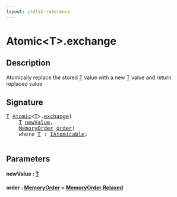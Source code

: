 ```yaml
---
layout: stdlib-reference
---
```


# Atomic\<T\>\.exchange

## Description

Atomically replace the stored <span class='code'><a href="index.html#typeparam-T" class="code_type">T</a></span> value with a new <span class='code'><a href="index.html#typeparam-T" class="code_type">T</a></span> value and return
replaced value




## Signature 

<pre>
<a href="index.html#typeparam-T" class="code_type">T</a> <a href="index.html" class="code_type">Atomic</a>&lt;<a href="index.html#typeparam-T" class="code_type">T</a>&gt;.<a href="exchange.html">exchange</a>(
    <a href="index.html#typeparam-T" class="code_type">T</a> <a href="exchange.html#decl-newValue" class="code_param">newValue</a>,
    <a href="../memoryorder-06/index.html" class="code_type">MemoryOrder</a> <a href="exchange.html#decl-order" class="code_param">order</a>)
    <span class='code_keyword'>where</span> <a href="index.html#typeparam-T" class="code_type">T</a> : <a href="../../interfaces/iatomicable-01/index.html" class="code_type">IAtomicable</a>;

</pre>

## Parameters

####  <a id="decl-newValue"></a>newValue  : [T](index#typeparam-T)
####  <a id="decl-order"></a>order  : [MemoryOrder](../memoryorder-06/index) = [MemoryOrder](../memoryorder-06/index)\.[Relaxed](../memoryorder-06/index#decl-Relaxed)

